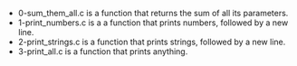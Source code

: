 - 0-sum_them_all.c is a function that returns the sum of all its parameters.
- 1-print_numbers.c is a a function that prints numbers, followed by a new line.
- 2-print_strings.c is a function that prints strings, followed by a new line.
- 3-print_all.c is a function that prints anything.
